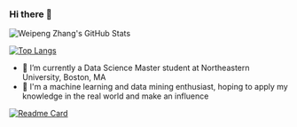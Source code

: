 ### Hi there 👋

![Weipeng Zhang's GitHub Stats](https://github-readme-stats.vercel.app/api?username=Wp-Zhang&show_icons=true&theme=cobalt2)


[![Top Langs](https://github-readme-stats.vercel.app/api/top-langs/?username=Wp-Zhang&hide=typescript,css,html,c,ruby&layout=compact&langs_count=8)](https://github.com/anuraghazra/github-readme-stats)

<!--[![wakatime stats](https://github-readme-stats.vercel.app/api/wakatime?username=Wp-Zhang&layout=Compact)](https://github.com/anuraghazra/github-readme-stats)-->

- 🌱 I’m currently a Data Science Master student at Northeastern University, Boston, MA
- 🔭 I'm a machine learning and data mining enthusiast, hoping to apply my knowledge in the real world and make an influence

[![Readme Card](https://github-readme-stats.vercel.app/api/pin/?username=Wp-Zhang&repo=DS-5220-Final-Project)](https://github.com/Wp-Zhang/DS-5220-Final-Project)

<!--
Here are some ideas to get you started:

- 🔭 I’m currently working on ...
- 🌱 I’m currently learning ...
- 👯 I’m looking to collaborate on ...
- 🤔 I’m looking for help with ...
- 💬 Ask me about ...
- 📫 How to reach me: ...
- 😄 Pronouns: ...
- ⚡ Fun fact: ...
-->
